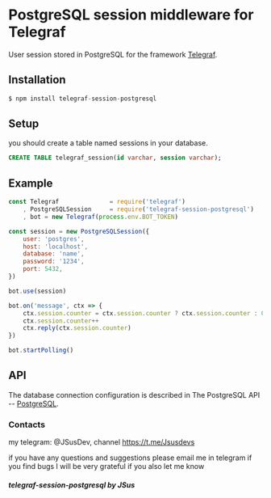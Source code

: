 # PostgreSQL session middleware for Telegraf

User session stored in PostgreSQL for the framework [Telegraf](https://github.com/telegraf/telegraf).

## Installation

```js
$ npm install telegraf-session-postgresql
```

## Setup

you should create a table named sessions in your database.
```SQL
CREATE TABLE telegraf_session(id varchar, session varchar);
```

## Example

```js
const Telegraf              = require('telegraf')
    , PostgreSQLSession     = require('telegraf-session-postgresql')
    , bot = new Telegraf(process.env.BOT_TOKEN)

const session = new PostgreSQLSession({
    user: 'postgres',
	host: 'localhost',
	database: 'name',
	password: '1234',
	port: 5432,
})

bot.use(session)

bot.on('message', ctx => {
	ctx.session.counter = ctx.session.counter ? ctx.session.counter : 0
	ctx.session.counter++
	ctx.reply(ctx.session.counter)
})

bot.startPolling()
```

## API
The database connection configuration is described in The PostgreSQL API -- [PostgreSQL](https://node-postgres.com).

### Contacts 

my telegram: @JSusDev, channel https://t.me/Jsusdevs

if you have any questions and suggestions please email me in telegram if you find bugs I will be very grateful if you also let me know

##### telegraf-session-postgresql by JSus
